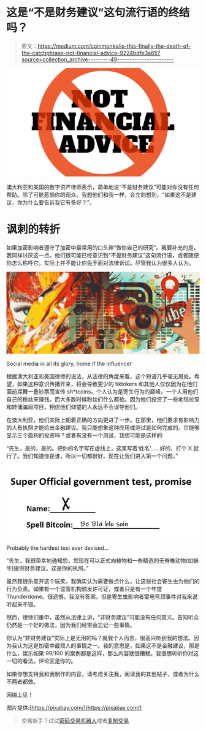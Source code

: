 # 这是“不是财务建议”这句流行语的终结吗？

> 原文：<https://medium.com/coinmonks/is-this-finally-the-death-of-the-catchphrase-not-financial-advice-9224bdfe3a65?source=collection_archive---------49----------------------->

![](img/3e1014c873419f0c6dc8e782b02f4ecc.png)

澳大利亚和美国的数字资产律师表示，简单地说“不是财务建议”可能对你没有任何帮助。除了可能惹恼你的观众。我想他们和我一样，会立刻想到，“如果这不是建议，你为什么要告诉我它有多好？”。

# 讽刺的转折

如果加密影响者遵守了加密中最常用的口头禅“做你自己的研究”。我要补充的是，我同样讨厌这一点。他们很可能已经意识到“不是财务建议”这句流行语，或者随便你怎么称呼它。实际上并不能让你免于面对法律诉讼。尽管我认为很多人认为。

![](img/47b5b69aa123f7a9aef98b77bb98b50a.png)

Social media in all its glory, home if the influencer

根据澳大利亚和美国律师的说法，从法律的角度来看，这个短语几乎毫无用处。希望，如果这种意识传播开来，将会导致更少的 tiktokers 和其他人仅仅因为在他们面前挥舞一叠钞票而宣传 sh*tcoins。个人认为是寄生行为的巅峰。一个人用他们自己的粉丝来赚钱。而大多数时候粉丝们什么都抢。因为他们投资了一些地毯拉泵和转储骗局项目，相信他们仰望的人永远不会误导他们。

在澳大利亚，他们实际上朝着正确的方向更进了一步。在那里，他们要求有影响力的人有执照才能给出金融建议。我只能想象这种应用或测试是如何完成的。它能够显示三个盈利的投资吗？或者有没有一个测试，我想可能是这样的:

“先生，是的，是的。把你的名字写在虚线上，这里写着‘姓名’……好的，打个 X 就行了。我们知道你是谁，所以一切都很好。现在让我们进入第一个问题。”

![](img/2c526c4cb4ceb76edd9857d82e5fd23b.png)

Probably the hardest test ever devised…

“先生，我很荣幸地通知您，您现在可以正式向植物和一些精选的无脊椎动物(如蜗牛)提供财务建议。这是你的执照。”

虽然我很乐意开这个玩笑。我确实认为需要做点什么，让这些社会寄生虫为他们的行为负责。如果有一个监管机构颁发许可证，或者只是有一个年度 Thunderdome。很遗憾，我没有答案。但是寄生虫影响者雷电穹顶事件对我来说听起来不错。

然而，律师们重申，虽然从法律上讲，“非财务建议”可能没有任何意义。告知听众仍然是一个好的做法，因为我们经常会忘记一些事情。

你认为“非财务建议”实际上是无用的吗？就我个人而言，很高兴听到我的想法。因为我认为这是加密中最烦人的事情之一。我的意思是，如果这不是金融建议，那是什么，娱乐如果 99/100 的案例都是这样，那么内容就很糟糕。我很想听听你对这一切的看法。评论区是你的。

如果你想支持我和我制作的内容，请考虑关注我，阅读我的其他帖子，或者为什么不两者都做。

网络上见！

图片提供:[https://pixabay.com/](https://pixabay.com/)

> 交易新手？试试[密码交易机器人](/coinmonks/crypto-trading-bot-c2ffce8acb2a)或者[复制交易](/coinmonks/top-10-crypto-copy-trading-platforms-for-beginners-d0c37c7d698c)
